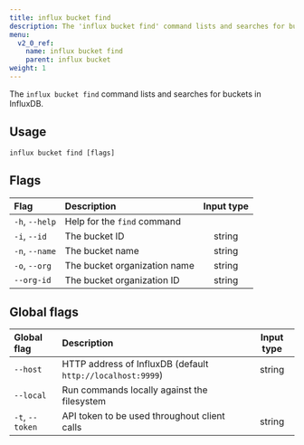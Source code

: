 ```yaml
---
title: influx bucket find
description: The 'influx bucket find' command lists and searches for buckets in InfluxDB.
menu:
  v2_0_ref:
    name: influx bucket find
    parent: influx bucket
weight: 1
---
```


The `influx bucket find` command lists and searches for buckets in InfluxDB.

## Usage
```
influx bucket find [flags]
```

## Flags
| Flag           | Description                  | Input type  |
|:----           |:-----------                  |:----------: |
| `-h`, `--help` | Help for the `find` command  |             |
| `-i`, `--id`   | The bucket ID                | string      |
| `-n`, `--name` | The bucket name              | string      |
| `-o`, `--org`  | The bucket organization name | string      |
| `--org-id`     | The bucket organization ID   | string      |

## Global flags
| Global flag     | Description                                                | Input type |
|:-----------     |:-----------                                                |:----------:|
| `--host`        | HTTP address of InfluxDB (default `http://localhost:9999`) | string     |
| `--local`       | Run commands locally against the filesystem                |            |
| `-t`, `--token` | API token to be used throughout client calls               | string     |
